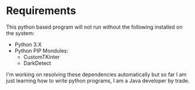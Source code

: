 <!-- @format -->

# Requirements

This python based program will not run without the following installed on the system:

- Python 3.X
- Python PIP Mondules:
  - CustomTKinter
  - DarkDetect

I'm working on resolving these dependencies automatically but so far I am just learning how to write python programs, I am a Java developer by trade.
